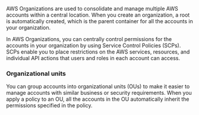 AWS Organizations are used to consolidate and manage multiple AWS accounts within a central location. When you create an organization, a root is automatically created, which is the parent container for all the accounts in your organization.

In AWS Organizations, you can centrally control permissions for the accounts in your organization by using Service Control Policies (SCPs). SCPs enable you to place restrictions on the AWS services, resources, and individual API actions that users and roles in each account can access.

### Organizational units
You can group accounts into organizational units (OUs) to make it easier to manage accounts with similar business or security requirements. When you apply a policy to an OU, all the accounts in the OU automatically inherit the permissions specified in the policy.

